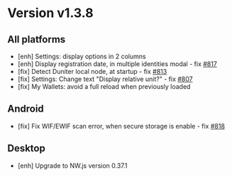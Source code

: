 # Version v1.3.8

## All platforms

- [enh] Settings: display options in 2 columns
- [enh] Display registration date, in multiple identities modal  - fix [#817](https://git.duniter.org/clients/cesium-grp/cesium/issues/817)
- [fix] Detect Duniter local node, at startup  - fix [#813](https://git.duniter.org/clients/cesium-grp/cesium/issues/813)
- [fix] Settings: Change text "Display relative unit?" - fix [#807](https://git.duniter.org/clients/cesium-grp/cesium/issues/807)
- [fix] My Wallets: avoid a full reload when previously loaded

## Android

- [fix] Fix WIF/EWIF scan error, when secure storage is enable - fix [#818](https://git.duniter.org/clients/cesium-grp/cesium/issues/818)

## Desktop

- [enh] Upgrade to NW.js version 0.37.1 
